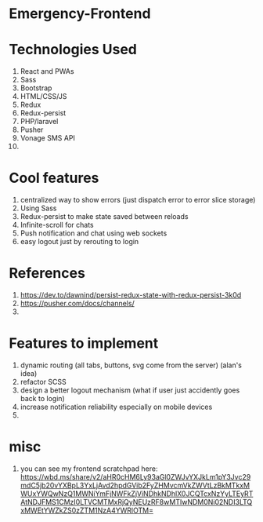 # Emergency-Frontend

# Technologies Used

1. React and PWAs
2. Sass
3. Bootstrap
4. HTML/CSS/JS
5. Redux
6. Redux-persist
7. PHP/laravel
8. Pusher
9. Vonage SMS API
10.

# Cool features

1. centralized way to show errors (just dispatch error to error slice storage)
2. Using Sass
3. Redux-persist to make state saved between reloads
4. Infinite-scroll for chats
5. Push notification and chat using web sockets
6. easy logout just by rerouting to login

# References

1. https://dev.to/dawnind/persist-redux-state-with-redux-persist-3k0d
2. https://pusher.com/docs/channels/
3.

# Features to implement

1. dynamic routing (all tabs, buttons, svg come from the server) (alan's idea)
2. refactor SCSS
3. design a better logout mechanism (what if user just accidently goes back to login)
4. increase notification reliability especially on mobile devices
5.

# misc

1. you can see my frontend scratchpad here: https://wbd.ms/share/v2/aHR0cHM6Ly93aGl0ZWJvYXJkLm1pY3Jvc29mdC5jb20vYXBpL3YxLjAvd2hpdGVib2FyZHMvcmVkZWVtLzBkMTkxMWUxYWQwNzQ1MWNiYmFjNWFkZjViNDhkNDhlX0JCQTcxNzYyLTEyRTAtNDJFMS1CMzI0LTVCMTMxRjQyNEUzRF8wMTIwNDM0Ni02NDI3LTQxMWEtYWZkZS0zZTM1NzA4YWRlOTM=
